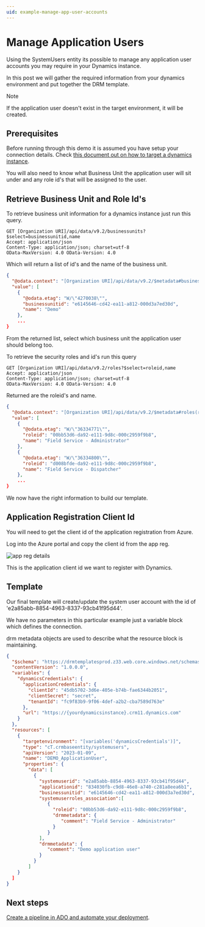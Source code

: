 ```yaml
---
uid: example-manage-app-user-accounts
---
```


# Manage Application Users

Using the SystemUsers entity its possible to manage any application user accounts you may require 
in your Dynamics instance.

In this post we will gather the required information from your dynamics environment and put 
together the DRM template.

> [!NOTE]
>  If the application user doesn't exist in the target environment, it will be created.

## Prerequisites

Before running through this demo it is assumed you have setup your connection details. 
Check [this document out on how to target a dynamics instance](xref:target-dynamics-instance).

You will also need to know what Business Unit the application user will sit under and 
any role id's that will be assigned to the user.

## Retrieve Business Unit and Role Id's

To retrieve business unit information for a dynamics instance just run this query.

```
GET [Organization URI]/api/data/v9.2/businessunits?$select=businessunitid,name
Accept: application/json 
Content-Type: application/json; charset=utf-8 
OData-MaxVersion: 4.0 OData-Version: 4.0
```

Which will return a list of id's and the name of the business unit.

```json
{ 
  "@odata.context": "[Organization URI]/api/data/v9.2/$metadata#businessunits(businessunitid,name)", 
  "value": [ 
    { 
      "@odata.etag": "W/\"4270038\"",
      "businessunitid": "e6145646-cd42-ea11-a812-000d3a7ed30d",
      "name": "Demo" 
    },
    ...
}
```

From the returned list, select which business unit the application user should belong too.

To retrieve the security roles and id's run this query

```
GET [Organization URI]/api/data/v9.2/roles?$select=roleid,name
Accept: application/json 
Content-Type: application/json; charset=utf-8 
OData-MaxVersion: 4.0 OData-Version: 4.0
```

Returned are the roleid's and name.

```json
{ 
  "@odata.context": "[Organization URI]/api/data/v9.2/$metadata#roles(roleid,name)", 
  "value": [ 
    { 
      "@odata.etag": "W/\"36334771\"",
      "roleid": "00bb53d6-da92-e111-9d8c-000c2959f9b8", 
      "name": "Field Service - Administrator" 
    }, 
    {
      "@odata.etag": "W/\"36334800\"", 
      "roleid": "d008bfde-da92-e111-9d8c-000c2959f9b8",
      "name": "Field Service - Dispatcher" 
    },
    ...
}
```

We now have the right information to build our template.

## Application Registration Client Id

You will need to get the client id of the application registration from Azure.

Log into the Azure portal and copy the client id from the app reg.

![app reg details](/images/app_reg_copy.png "app reg details")

This is the application client id we want to register with Dynamics.

## Template

Our final template will create/update the system user account with the id of 'e2a85abb-8854-4963-8337-93cb41f95d44'.

We have no parameters in this particular example just a variable block which defines the connection.

drm metadata objects are used to describe what the resource block is maintaining.

```json
{ 
  "$schema": "https://drmtemplatesprod.z33.web.core.windows.net/schemas/2021-03-01/deploymentTemplate.json#", 
  "contentVersion": "1.0.0.0",
  "variables": { 
    "dynamicsCredentials": { 
      "applicationCredentials": { 
        "clientId": "45db5702-3d6e-405e-b74b-fae6344b2051", 
        "clientSecret": "secret", 
        "tenantId": "fc9f83b9-9f06-4def-a2b2-cba7589d763e"
      },
      "url": "https://{yourdynamicsinstance}.crm11.dynamics.com"
    }
  },
  "resources": [ 
    {
      "targetenvironment": "[variables('dynamicsCredentials')]", 
      "type": "cT.crmbaseentity/systemusers", 
      "apiVersion": "2023-01-09", 
      "name": "DEMO_ApplicationUser", 
      "properties": { 
        "data": [ 
          { 
            "systemuserid": "e2a85abb-8854-4963-8337-93cb41f95d44", 
            "applicationid": "834030fb-c9d8-46e8-a740-c281a8eea6b1",
            "businessunitid": "e6145646-cd42-ea11-a812-000d3a7ed30d",
            "systemuserroles_association":[
               {
                 "roleid": "00bb53d6-da92-e111-9d8c-000c2959f9b8",
                 "drmmetadata": {
                    "comment": "Field Service - Administrator"
                 }
               }
            ],
            "drmmetadata": {
               "comment": "Demo application user"
            }
          } 
        ]
    }
  ]
}
```

## Next steps

[Create a pipeline in ADO and automate your deployment](xref:deploy-drm-ado-pipelines).